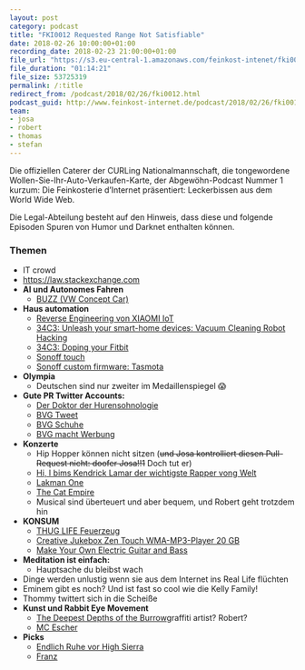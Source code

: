 ```yaml
---
layout: post
category: podcast
title: "FKI0012 Requested Range Not Satisfiable"
date: 2018-02-26 10:00:00+01:00
recording_date: 2018-02-23 21:00:00+01:00
file_url: "https://s3.eu-central-1.amazonaws.com/feinkost-intenet/fki0012.mp3"
file_duration: "01:14:21"
file_size: 53725319
permalink: /:title
redirect_from: /podcast/2018/02/26/fki0012.html
podcast_guid: http://www.feinkost-internet.de/podcast/2018/02/26/fki0012.html
team:
- josa
- robert
- thomas
- stefan
---
```


Die offiziellen Caterer der CURLing Nationalmannschaft, die tongewordene Wollen-Sie-Ihr-Auto-Verkaufen-Karte, der Abgewöhn-Podcast Nummer 1 kurzum: Die Feinkosterie d’Internet präsentiert: Leckerbissen aus dem World Wide Web.

Die Legal-Abteilung besteht auf den Hinweis, dass diese und folgende Episoden Spuren von Humor und Darknet enthalten können.

### Themen

- IT crowd
- https://law.stackexchange.com
- __AI und Autonomes Fahren__
  - [BUZZ (VW Concept Car)](https://youtu.be/CO5HTB0kSZY)
- __Haus automation__
  - [Reverse Engineering von XIAOMI IoT](https://www.golem.de/news/reverse-engineering-das-xiaomi-oekosystem-vom-hersteller-befreien-1802-132878.html)
  - [34C3: Unleash your smart-home devices: Vacuum Cleaning Robot Hacking](https://media.ccc.de/v/34c3-9147-unleash_your_smart-home_devices_vacuum_cleaning_robot_hacking#t=1206)
  - [34C3: Doping your Fitbit](https://media.ccc.de/v/34c3-8908-doping_your_fitbit)
  - [Sonoff touch](https://de.aliexpress.com/item/Sonoff-Touch-Wall-Wifi-Light-Switch-US-EU-Standard-Glass-Panel-Touch-LED-Lights-Switch-Smart/32823039219.html)
  - [Sonoff custom firmware: Tasmota](https://github.com/arendst/Sonoff-Tasmota)
- __Olympia__
  - Deutschen sind nur zweiter im Medaillenspiegel :scream:
- __Gute PR Twitter Accounts:__
  - [Der Doktor der Hurensohnologie](http://www.rp-online.de/digitales/internet/doktor-oetker-kontert-hurensohn-tweet-sehr-laessig-aid-1.7312197)
  - [BVG Tweet](https://twitter.com/BVG_Kampagne/status/966997779670294529)
  - [BVG Schuhe](http://www.bvg.de/de/Aktuell/Newsmeldung?newsid=2264)
  - [BVG macht Werbung](https://www.youtube.com/watch?v=2pic3FnvUrY)
- __Konzerte__
  - Hip Hopper können nicht sitzen (~~und Josa kontrolliert diesen Pull-Request nicht: doofer Josa!!1~~ Doch tut er)
  - [Hi, I bims Kendrick Lamar der wichtigste Rapper vong Welt](https://de.wikipedia.org/wiki/Kendrick_Lamar)
  - [Lakman One](https://de.wikipedia.org/wiki/Lakmann_One)
  - [The Cat Empire](https://thecatempire.com/)
  - Musical sind überteuert und aber bequem, und Robert geht trotzdem hin
- __KONSUM__
  - [THUG LIFE Feuerzeug](https://www.amazon.de/gp/product/B0748HB9TD/ref=oh_aui_detailpage_o00_s00?ie=UTF8&psc=1)
  - [Creative Jukebox Zen Touch WMA-MP3-Player 20 GB](https://www.amazon.de/gp/product/B0002PQ2GY)
  - [Make Your Own Electric Guitar and Bass](https://www.amazon.de/gp/product/1895569702)
- __Meditation ist einfach:__
  - Hauptsache du bleibst wach
- Dinge werden unlustig wenn sie aus dem Internet ins Real Life flüchten
- Eminem gibt es noch? Und ist fast so cool wie die Kelly Family!
- Thommy twittert sich in die Scheiße
- __Kunst und Rabbit Eye Movement__
  - [The Deepest Depths of the Burrow](https://www.youtube.com/watch?v=KKqkYvesV6Y)graffiti artist? Robert?
  - [MC Escher](https://de.wikipedia.org/wiki/M._C._Escher)
- __Picks__
  - [Endlich Ruhe vor High Sierra](https://www.theverge.com/2018/2/22/17042224/high-sierra-dismiss-update-reminder)
  - [Franz](https://meetfranz.com/)

